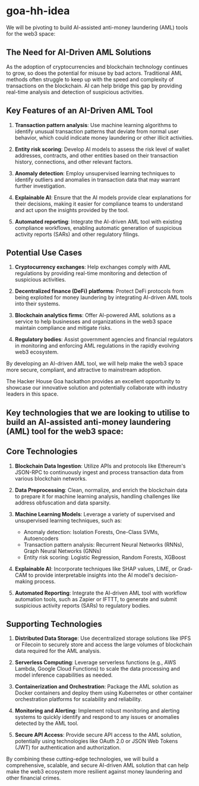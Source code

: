 # goa-hh-idea

We will be pivoting to build  AI-assisted anti-money laundering (AML) tools for the web3 space:

## The Need for AI-Driven AML Solutions

As the adoption of cryptocurrencies and blockchain technology continues to grow, so does the potential for misuse by bad actors. Traditional AML methods often struggle to keep up with the speed and complexity of transactions on the blockchain. AI can help bridge this gap by providing real-time analysis and detection of suspicious activities.

## Key Features of an AI-Driven AML Tool

1. **Transaction pattern analysis**: Use machine learning algorithms to identify unusual transaction patterns that deviate from normal user behavior, which could indicate money laundering or other illicit activities.

2. **Entity risk scoring**: Develop AI models to assess the risk level of wallet addresses, contracts, and other entities based on their transaction history, connections, and other relevant factors.

3. **Anomaly detection**: Employ unsupervised learning techniques to identify outliers and anomalies in transaction data that may warrant further investigation.

4. **Explainable AI**: Ensure that the AI models provide clear explanations for their decisions, making it easier for compliance teams to understand and act upon the insights provided by the tool.

5. **Automated reporting**: Integrate the AI-driven AML tool with existing compliance workflows, enabling automatic generation of suspicious activity reports (SARs) and other regulatory filings.

## Potential Use Cases

1. **Cryptocurrency exchanges**: Help exchanges comply with AML regulations by providing real-time monitoring and detection of suspicious activities.

2. **Decentralized finance (DeFi) platforms**: Protect DeFi protocols from being exploited for money laundering by integrating AI-driven AML tools into their systems.

3. **Blockchain analytics firms**: Offer AI-powered AML solutions as a service to help businesses and organizations in the web3 space maintain compliance and mitigate risks.

4. **Regulatory bodies**: Assist government agencies and financial regulators in monitoring and enforcing AML regulations in the rapidly evolving web3 ecosystem.

By developing an AI-driven AML tool, we will help make the web3 space more secure, compliant, and attractive to mainstream adoption. 

The Hacker House Goa hackathon provides an excellent opportunity to showcase our innovative solution and potentially collaborate with industry leaders in this space.

## Key technologies that we are looking to utilise to build an AI-assisted anti-money laundering (AML) tool for the web3 space:

## Core Technologies

1. **Blockchain Data Ingestion**: Utilize APIs and protocols like Ethereum's JSON-RPC to continuously ingest and process transaction data from various blockchain networks.

2. **Data Preprocessing**: Clean, normalize, and enrich the blockchain data to prepare it for machine learning analysis, handling challenges like address obfuscation and data sparsity.

3. **Machine Learning Models**: Leverage a variety of supervised and unsupervised learning techniques, such as:
   - Anomaly detection: Isolation Forests, One-Class SVMs, Autoencoders
   - Transaction pattern analysis: Recurrent Neural Networks (RNNs), Graph Neural Networks (GNNs)
   - Entity risk scoring: Logistic Regression, Random Forests, XGBoost

4. **Explainable AI**: Incorporate techniques like SHAP values, LIME, or Grad-CAM to provide interpretable insights into the AI model's decision-making process.

5. **Automated Reporting**: Integrate the AI-driven AML tool with workflow automation tools, such as Zapier or IFTTT, to generate and submit suspicious activity reports (SARs) to regulatory bodies.

## Supporting Technologies

1. **Distributed Data Storage**: Use decentralized storage solutions like IPFS or Filecoin to securely store and access the large volumes of blockchain data required for the AML analysis.

2. **Serverless Computing**: Leverage serverless functions (e.g., AWS Lambda, Google Cloud Functions) to scale the data processing and model inference capabilities as needed.

3. **Containerization and Orchestration**: Package the AML solution as Docker containers and deploy them using Kubernetes or other container orchestration platforms for scalability and reliability.

4. **Monitoring and Alerting**: Implement robust monitoring and alerting systems to quickly identify and respond to any issues or anomalies detected by the AML tool.

5. **Secure API Access**: Provide secure API access to the AML solution, potentially using technologies like OAuth 2.0 or JSON Web Tokens (JWT) for authentication and authorization.

By combining these cutting-edge technologies, we will build a comprehensive, scalable, and secure AI-driven AML solution that can help make the web3 ecosystem more resilient against money laundering and other financial crimes.

